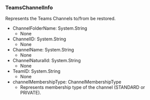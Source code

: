 ### TeamsChannelInfo
Represents the Teams Channels to/from be restored.

- ChannelFolderName: System.String
  - None
- ChannelID: System.String
  - None
- ChannelName: System.String
  - None
- ChannelNaturalId: System.String
  - None
- TeamID: System.String
  - None
- channelMembershipType: ChannelMembershipType
  - Represents membership type of the channel (STANDARD or PRIVATE).
